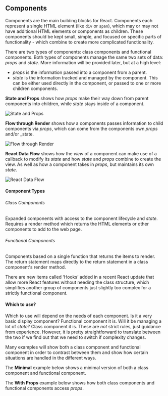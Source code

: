 ## Components

Components are the main building blocks for React. Components each represent a single HTML element (like `div` or `span`), which may or may not have additional HTML elements or components as children. These components should be kept small, simple, and focused on specific parts of functionality - which combine to create more complicated functionality.

There are two types of components: class components and functional components. Both types of components manage the same two sets of data: _props_ and _state_. More information will be provided later, but at a high level:
* _props_ is the information passed into a component from a parent.
* _state_ is the information tracked and managed by the component. This can be either used directly in the component, or passed to one or more children components.

__State and Props__ shows how _props_ make their way down from parent components into children, while _state_ stays inside of a component.

![State and Props](/first-to-react/diagrams/stateandprops.png)

__Flow through Render__ shows how a components passes information to child components via _props_, which can come from the components own _props_ and/or _state.

![Flow through Render](/first-to-react/diagrams/statepropsrender.png)

__React Data Flow__ shows how the _view_ of a component can make use of a callback to modify its _state_ and how _state_ and _props_ combine to create the view. As well as how a component takes in _props_, but maintains its own _state_.

![React Data Flow](/first-to-react/diagrams/reactdataflow.png)

#### Component Types

###### Class Components

Expanded components with access to the component lifecycle and _state_. Requires a render method which returns the HTML elements or other components to add to the web page.

###### Functional Components

Components based on a single function that returns the items to render. The return statement maps directly to the return statement in a class component's render method.

There are new items called ‘Hooks’ added in a recent React update that allow more React features without needing the class structure, which simplifies another group of components just slightly too complex for a strictly functional component.

#### Which to use?

Which to use will depend on the needs of each component. Is it a very basic display component? Functional component it is. Will it be managing a lot of _state_? Class component it is. These are _not_ strict rules, just guidance from experience. However, it is pretty straightforward to translate between the two if we find out that we need to switch if complexity changes.

Many examples will show both a class component and functional component in order to contrast between them and show how certain situations are handled in the different ways.

The __Minimal__ example below shows a minimal version of both a class component and functional component.

The __With Props__ example below shows how both class components and functional components access _props_.
